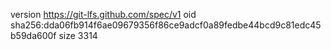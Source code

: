 version https://git-lfs.github.com/spec/v1
oid sha256:dda06fb914f6ae09679356f86ce9adcf0a89fedbe44bcd9c81edc45b59da600f
size 3314
